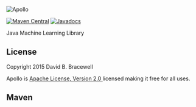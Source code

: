![Apollo](https://gengoai.com/images/apollo.png)

[![Maven Central](https://maven-badges.herokuapp.com/maven-central/com.gengoai/apollo/badge.svg)](https://maven-badges.herokuapp.com/maven-central/com.gengoai/apollo)
[![Javadocs](http://javadoc.io/badge/com.gengoai/apollo.svg)](http://javadoc.io/doc/com.gengoai/apollo)

Java Machine Learning Library

## License
Copyright 2015 David B. Bracewell

Apollo is [Apache License, Version 2.0 ](LICENSE) licensed making it free for all uses.

## Maven

